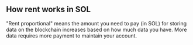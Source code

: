 ## How rent works in SOL
"Rent proportional" means the amount you need to pay (in SOL) for storing data on the blockchain increases based on how much data you have. More data requires more payment to maintain your account.
